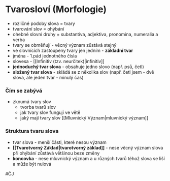 # Tvarosloví (Morfologie)
- rozličné podoby slova = tvary
- tvarování slov = ohýbání
- ohebné slovní druhy = substantiva, adjektiva, pronomina, numeralia a verba
- tvary se obměňují - věcný význam zůstává stejný
- ve slovnících zastoupeny tvary jen jedním - **základní tvar**
- jména - 1.pád jednotného čísla
- slovesa - [[Infinitiv (tzv. neurčitek)|infinitiv]]
- **jednoduchý tvar slova** - obsahuje jedno slovo (např. psů, četl)
- **složený tvar slova** - skládá se z několika slov (např. četl jsem - dvě slova, ale jeden tvar - minulý čas)

### Čím se zabývá
- zkoumá tvary slov
	- tvorba tvarů slov
	- jak tvary slov fungují ve větě
	- jaký mají tvary slov [[Mluvnický Význam|mluvnický význam]]

### Struktura tvaru slova
- tvar slova - menší části, které nesou význam
- **[[Tvarotvorný Základ|tvarotvorný základ]]** - nese věcný význam slova při ohýbání zůstává většinou beze změny
- **koncovka** - nese mluvnický význam a u různých tvarů téhož slova se liší a může být nulová

#ČJ 